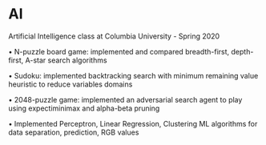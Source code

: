 # AI
Artificial Intelligence class at Columbia University - Spring 2020

•	N-puzzle board game: implemented and compared breadth-first, depth-first, A-star search algorithms

•	Sudoku: implemented backtracking search with minimum remaining value heuristic to reduce variables domains

•	2048-puzzle game: implemented an adversarial search agent to play using expectiminimax and alpha-beta pruning

•	Implemented Perceptron, Linear Regression, Clustering ML algorithms for data separation, prediction, RGB values
